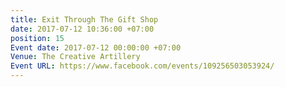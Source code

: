 ```yaml
---
title: Exit Through The Gift Shop
date: 2017-07-12 10:36:00 +07:00
position: 15
Event date: 2017-07-12 00:00:00 +07:00
Venue: The Creative Artillery
Event URL: https://www.facebook.com/events/109256503053924/
---
```


